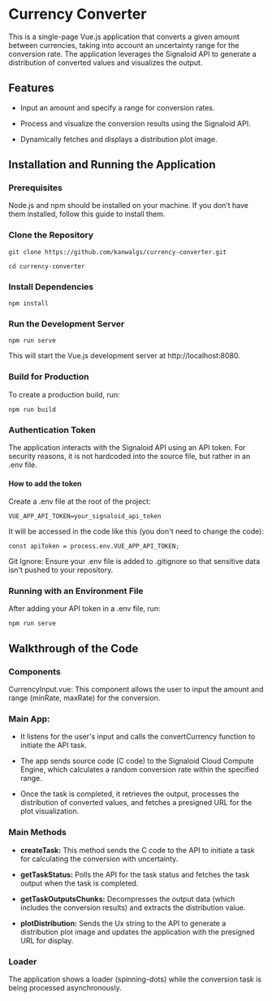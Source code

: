 # Currency Converter
This is a single-page Vue.js application that converts a given amount between currencies, taking into account an uncertainty range for the conversion rate. The application leverages the Signaloid API to generate a distribution of converted values and visualizes the output.

## Features
- Input an amount and specify a range for conversion rates.

- Process and visualize the conversion results using the Signaloid API.

- Dynamically fetches and displays a distribution plot image.

## Installation and Running the Application
### Prerequisites
Node.js and npm should be installed on your machine. If you don’t have them installed, follow this guide to install them.
### Clone the Repository
```
git clone https://github.com/kanwalgs/currency-converter.git

cd currency-converter
```
### Install Dependencies
```
npm install
```
### Run the Development Server
```
npm run serve
```
This will start the Vue.js development server at http://localhost:8080.

### Build for Production
To create a production build, run:
```
npm run build
```
### Authentication Token
The application interacts with the Signaloid API using an API token. For security reasons, it is not hardcoded into the source file, but rather in an .env file.

#### How to add the token
Create a .env file at the root of the project:
```
VUE_APP_API_TOKEN=your_signaloid_api_token
```
It will be accessed in the code like this (you don't need to change the code):
```
const apiToken = process.env.VUE_APP_API_TOKEN;
```
Git Ignore: Ensure your .env file is added to .gitignore so that sensitive data isn't pushed to your repository.

### Running with an Environment File
After adding your API token in a .env file, run:
```
npm run serve
```
## Walkthrough of the Code
### Components
CurrencyInput.vue: This component allows the user to input the amount and range (minRate, maxRate) for the conversion.

### Main App:
- It listens for the user's input and calls the convertCurrency function to initiate the API task.

- The app sends source code (C code) to the Signaloid Cloud Compute Engine, which calculates a random conversion rate within the specified range.

- Once the task is completed, it retrieves the output, processes the distribution of converted values, and fetches a presigned URL for the plot visualization.

### Main Methods
- **createTask:** This method sends the C code to the API to initiate a task for calculating the conversion with uncertainty.

- **getTaskStatus:** Polls the API for the task status and fetches the task output when the task is completed.

- **getTaskOutputsChunks:** Decompresses the output data (which includes the conversion results) and extracts the distribution value.

- **plotDistribution:** Sends the Ux string to the API to generate a distribution plot image and updates the application with the presigned URL for display.

### Loader
The application shows a loader (spinning-dots) while the conversion task is being processed asynchronously.

###
